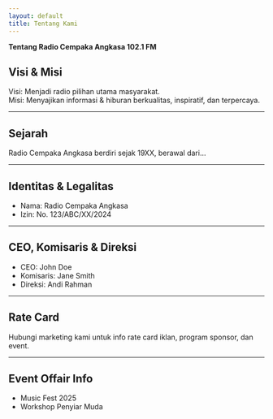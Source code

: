 ```yaml
---
layout: default
title: Tentang Kami
---
```


<b>Tentang Radio Cempaka Angkasa 102.1 FM</b>

## Visi & Misi
Visi: Menjadi radio pilihan utama masyarakat.  
Misi: Menyajikan informasi & hiburan berkualitas, inspiratif, dan terpercaya.

---

## Sejarah
Radio Cempaka Angkasa berdiri sejak 19XX, berawal dari...

---

## Identitas & Legalitas
- Nama: Radio Cempaka Angkasa
- Izin: No. 123/ABC/XX/2024

---

## CEO, Komisaris & Direksi
- CEO: John Doe
- Komisaris: Jane Smith
- Direksi: Andi Rahman

---

## Rate Card
Hubungi marketing kami untuk info rate card iklan, program sponsor, dan event.

---

## Event Offair Info
- Music Fest 2025
- Workshop Penyiar Muda
